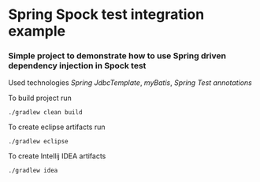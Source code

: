 Spring Spock test integration example
=============

### Simple project to demonstrate how to use Spring driven dependency injection in Spock test


Used technologies
_Spring JdbcTemplate_, _myBatis_, _Spring Test annotations_

To build project run

    ./gradlew clean build

To create eclipse artifacts run

    ./gradlew eclipse

To create Intellij IDEA artifacts 

    ./gradlew idea